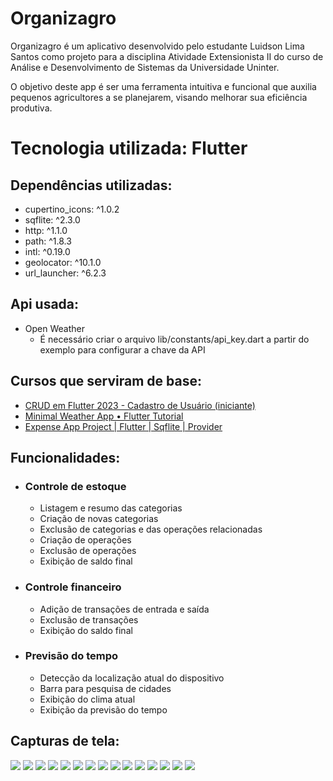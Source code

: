 # Organizagro

Organizagro é um aplicativo desenvolvido pelo 
estudante Luidson Lima Santos como projeto para a 
disciplina Atividade Extensionista II do curso de 
Análise e Desenvolvimento de Sistemas da 
Universidade Uninter.

O objetivo deste app é ser uma ferramenta intuitiva 
e funcional que auxilia pequenos agricultores a se 
planejarem, visando melhorar sua eficiência 
produtiva.

# Tecnologia utilizada: Flutter

## Dependências utilizadas:

* cupertino_icons: ^1.0.2
* sqflite: ^2.3.0
* http: ^1.1.0
* path: ^1.8.3
* intl: ^0.19.0
* geolocator: ^10.1.0
* url_launcher: ^6.2.3

## Api usada:
* Open Weather
	* É necessário criar o arquivo lib/constants/api_key.dart a partir do 
exemplo para configurar a chave da API

## Cursos que serviram de base:
* [CRUD em Flutter 2023 - Cadastro de Usuário (iniciante)](https://www.youtube.com/playlist?list=PLON4pEkDkNcge2Bvpp3Gj-k7ed2YX8vKb)
* [Minimal Weather App • Flutter Tutorial](https://www.youtube.com/watch?v=yLtpMqvMgdY)
* [Expense App Project | Flutter | Sqflite | Provider ](https://www.youtube.com/watch?v=_jvOS8yU6rQ&t)

## Funcionalidades:

* ### Controle de estoque

	* Listagem e resumo das categorias
	* Criação de novas categorias
	* Exclusão de categorias e das operações relacionadas
	* Criação de operações
	* Exclusão de operações
	* Exibição de saldo final

* ### Controle financeiro

	* Adição de transações de entrada e saída
	* Exclusão de transações
	* Exibição do saldo final

* ### Previsão do tempo

	* Detecção da localização atual do dispositivo
	* Barra para pesquisa de cidades
	* Exibição do clima atual
	* Exibição da previsão do tempo

## Capturas de tela:
![](readme/1.png)
![](readme/2.png)
![](readme/3.png)
![](readme/4.png)
![](readme/5.png)
![](readme/6.png)
![](readme/7.png)
![](readme/8.png)
![](readme/9.png)
![](readme/10.png)
![](readme/11.png)
![](readme/12.png)
![](readme/13.png)
![](readme/14.png)
![](readme/15.png)

